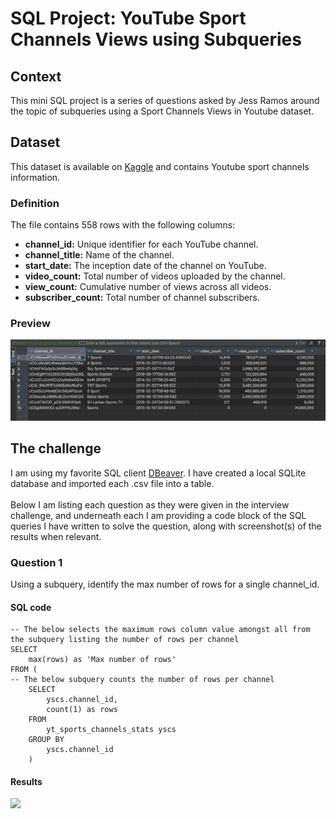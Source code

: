 # SQL Project: YouTube Sport Channels Views using Subqueries

## Context
This mini SQL project is a series of questions asked by Jess Ramos around the topic of subqueries using a Sport Channels Views in Youtube dataset.

## Dataset
This dataset is available on [Kaggle](https://www.kaggle.com/datasets/kanchana1990/youtube-sports-channels-statistics?resource=download) and contains Youtube sport channels information.

### Definition

The file contains 558 rows with the following columns:
* **channel_id:** Unique identifier for each YouTube channel.
* **channel_title:** Name of the channel.
* **start_date:** The inception date of the channel on YouTube.
* **video_count:** Total number of videos uploaded by the channel.
* **view_count:** Cumulative number of views across all videos.
* **subscriber_count:** Total number of channel subscribers.

### Preview

<img src="https://github.com/mboss10/SQL-Project-YouTube-Sport-Channels-Views-using-Subqueries/blob/main/YoutubeSportChannelsPreview.png" width="900">

## The challenge
I am using my favorite SQL client [DBeaver](https://dbeaver.io). I have created a local SQLite database and imported each .csv file into a table. <br><br>
Below I am listing each question as they were given in the interview challenge, and underneath each I am providing a code block of the SQL queries I have written to solve the question, along with screenshot(s) of the results when relevant.

### Question 1
Using a subquery, identify the max number of rows for a single channel_id.
#### SQL code

```
-- The below selects the maximum rows column value amongst all from the subquery listing the number of rows per channel
SELECT 
	max(rows) as 'Max number of rows'
FROM (
-- The below subquery counts the number of rows per channel
	SELECT
		yscs.channel_id,
		count(1) as rows
	FROM 
		yt_sports_channels_stats yscs 
	GROUP BY
		yscs.channel_id
	)
```

#### Results
<img src="https://github.com/mboss10/SQL_BrainTree_Data_Analyst_Challenge/blob/main/Q1-results.png" width="400">
